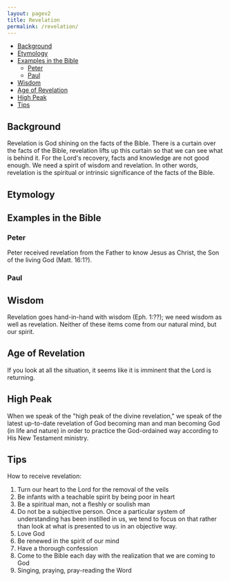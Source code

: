 ```yaml
---
layout: pagev2
title: Revelation
permalink: /revelation/
---
```

- [Background](#background)
- [Etymology](#etymology)
- [Examples in the Bible](#examples-in-the-bible)
  - [Peter](#peter)
  - [Paul](#paul)
- [Wisdom](#wisdom)
- [Age of Revelation](#age-of-revelation)
- [High Peak](#high-peak)
- [Tips](#tips)

## Background

Revelation is God shining on the facts of the Bible. There is a curtain over the facts of the Bible, revelation lifts up this curtain so that we can see what is behind it. For the Lord's recovery, facts and knowledge are not good enough. We need a spirit of wisdom and revelation. In other words, revelation is the spiritual or intrinsic significance of the facts of the Bible.

## Etymology



## Examples in the Bible

### Peter

Peter received revelation from the Father to know Jesus as Christ, the Son of the living God (Matt. 16:1?). 

### Paul



## Wisdom

Revelation goes hand-in-hand with wisdom (Eph. 1:??); we need wisdom as well as revelation. Neither of these items come from our natural mind, but our spirit.

## Age of Revelation

If you look at all the situation, it seems like it is imminent that the Lord is returning. 

## High Peak

When we speak of the "high peak of the divine revelation," we speak of the latest up-to-date revelation of God becoming man and man becoming God (in life and nature) in order to practice the God-ordained way according to His New Testament ministry.

## Tips

How to receive revelation:

1. Turn our heart to the Lord for the removal of the veils
2. Be infants with a teachable spirit by being poor in heart
3. Be a spiritual man, not a fleshly or soulish man
4. Do not be a subjective person. Once a particular system of understanding has been instilled in us, we tend to focus on that rather than look at what is presented to us in an objective way. 
5. Love God
6. Be renewed in the spirit of our mind 
7. Have a thorough confession
8. Come to the Bible each day with the realization that we are coming to God
9. Singing, praying, pray-reading the Word
